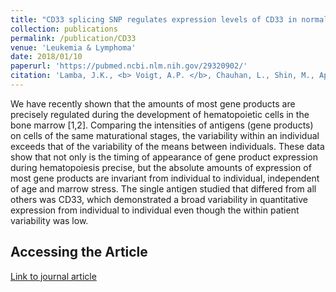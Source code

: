 ```yaml
---
title: "CD33 splicing SNP regulates expression levels of CD33 in normal regenerating monocytes in AML patients"
collection: publications
permalink: /publication/CD33
venue: 'Leukemia & Lymphoma'
date: 2018/01/10
paperurl: 'https://pubmed.ncbi.nlm.nih.gov/29320902/'
citation: 'Lamba, J.K., <b> Voigt, A.P. </b>, Chauhan, L., Shin, M., Aplenc, R., Eidenschink Brodersen, L., Gamis, A.S., Meshinchi, S., Loken, M.R. CD33 splicing SNP regulates expression levels of CD33 in normal regenerating monocytes in AML patients. Leuk Lymphoma 2018.'
---
```

We have recently shown that the amounts of most gene products are precisely regulated during the development of hematopoietic cells in the bone marrow [1,2]. Comparing the intensities of antigens (gene products) on cells of the same maturational stages, the variability within an individual exceeds that of the variability of the means between individuals. These data show that not only is the timing of appearance of gene product expression during hematopoiesis precise, but the absolute amounts of expression of most gene products are invariant from individual to individual, independent of age and marrow stress. The single antigen studied that differed from all others was CD33, which demonstrated a broad variability in quantitative expression from individual to individual even though the within patient variability was low.

## Accessing the Article

[Link to journal article](https://pubmed.ncbi.nlm.nih.gov/29320902/)
